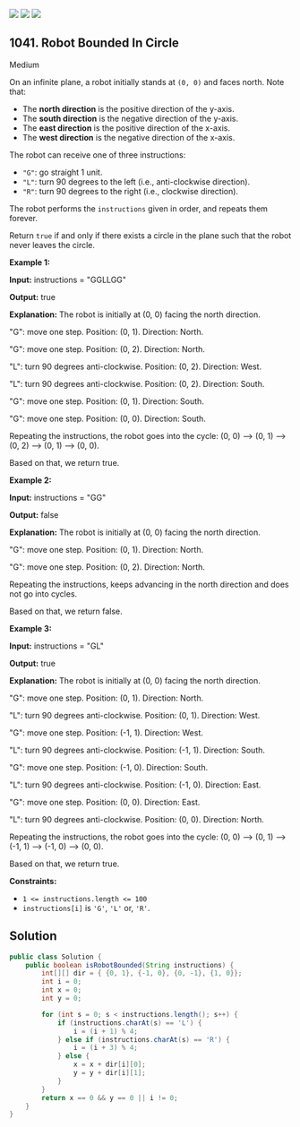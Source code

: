 [![](https://img.shields.io/github/stars/javadev/LeetCode-in-Java?label=Stars&style=flat-square)](https://github.com/javadev/LeetCode-in-Java)
[![](https://img.shields.io/github/forks/javadev/LeetCode-in-Java?label=Fork%20me%20on%20GitHub%20&style=flat-square)](https://github.com/javadev/LeetCode-in-Java/fork)
[![](https://img.shields.io/badge/-LeetCode%20in%20Kotlin-blue?style=flat-square)](https://github.com/javadev/LeetCode-in-Kotlin)

## 1041\. Robot Bounded In Circle

Medium

On an infinite plane, a robot initially stands at `(0, 0)` and faces north. Note that:

*   The **north direction** is the positive direction of the y-axis.
*   The **south direction** is the negative direction of the y-axis.
*   The **east direction** is the positive direction of the x-axis.
*   The **west direction** is the negative direction of the x-axis.

The robot can receive one of three instructions:

*   `"G"`: go straight 1 unit.
*   `"L"`: turn 90 degrees to the left (i.e., anti-clockwise direction).
*   `"R"`: turn 90 degrees to the right (i.e., clockwise direction).

The robot performs the `instructions` given in order, and repeats them forever.

Return `true` if and only if there exists a circle in the plane such that the robot never leaves the circle.

**Example 1:**

**Input:** instructions = "GGLLGG"

**Output:** true

**Explanation:** The robot is initially at (0, 0) facing the north direction. 

"G": move one step. Position: (0, 1). Direction: North. 

"G": move one step. Position: (0, 2). Direction: North. 

"L": turn 90 degrees anti-clockwise. Position: (0, 2). Direction: West. 

"L": turn 90 degrees anti-clockwise. Position: (0, 2). Direction: South. 

"G": move one step. Position: (0, 1). Direction: South. 

"G": move one step. Position: (0, 0). Direction: South. 

Repeating the instructions, the robot goes into the cycle: (0, 0) --> (0, 1) --> (0, 2) --> (0, 1) --> (0, 0). 

Based on that, we return true.

**Example 2:**

**Input:** instructions = "GG"

**Output:** false

**Explanation:** The robot is initially at (0, 0) facing the north direction. 

"G": move one step. Position: (0, 1). Direction: North. 

"G": move one step. Position: (0, 2). Direction: North. 

Repeating the instructions, keeps advancing in the north direction and does not go into cycles. 

Based on that, we return false.

**Example 3:**

**Input:** instructions = "GL"

**Output:** true

**Explanation:** The robot is initially at (0, 0) facing the north direction. 

"G": move one step. Position: (0, 1). Direction: North. 

"L": turn 90 degrees anti-clockwise. Position: (0, 1). Direction: West.

"G": move one step. Position: (-1, 1). Direction: West. 

"L": turn 90 degrees anti-clockwise. Position: (-1, 1). Direction: South. 

"G": move one step. Position: (-1, 0). Direction: South. 

"L": turn 90 degrees anti-clockwise. Position: (-1, 0). Direction: East. 

"G": move one step. Position: (0, 0). Direction: East. 

"L": turn 90 degrees anti-clockwise. Position: (0, 0). Direction: North. 

Repeating the instructions, the robot goes into the cycle: (0, 0) --> (0, 1) --> (-1, 1) --> (-1, 0) --> (0, 0). 

Based on that, we return true.

**Constraints:**

*   `1 <= instructions.length <= 100`
*   `instructions[i]` is `'G'`, `'L'` or, `'R'`.

## Solution

```java
public class Solution {
    public boolean isRobotBounded(String instructions) {
        int[][] dir = { {0, 1}, {-1, 0}, {0, -1}, {1, 0}};
        int i = 0;
        int x = 0;
        int y = 0;

        for (int s = 0; s < instructions.length(); s++) {
            if (instructions.charAt(s) == 'L') {
                i = (i + 1) % 4;
            } else if (instructions.charAt(s) == 'R') {
                i = (i + 3) % 4;
            } else {
                x = x + dir[i][0];
                y = y + dir[i][1];
            }
        }
        return x == 0 && y == 0 || i != 0;
    }
}
```